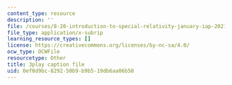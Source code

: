 ```yaml
---
content_type: resource
description: ''
file: /courses/8-20-introduction-to-special-relativity-january-iap-2021/0ef0d9bc829250b9b9b519db6aa06b50_Pas_hfAna28.vtt
file_type: application/x-subrip
learning_resource_types: []
license: https://creativecommons.org/licenses/by-nc-sa/4.0/
ocw_type: OCWFile
resourcetype: Other
title: 3play caption file
uid: 0ef0d9bc-8292-50b9-b9b5-19db6aa06b50
---
```


